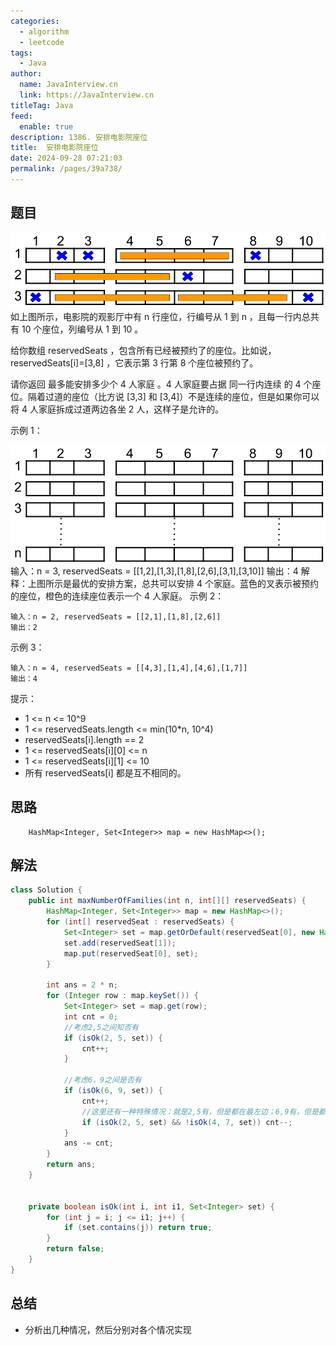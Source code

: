 ```yaml
---
categories: 
  - algorithm
  - leetcode
tags: 
  - Java
author: 
  name: JavaInterview.cn
  link: https://JavaInterview.cn
titleTag: Java
feed: 
  enable: true
description: 1386. 安排电影院座位
title:  安排电影院座位
date: 2024-09-28 07:21:03
permalink: /pages/39a738/
---
```


## 题目

![cinema_seats_3.png](../../../media/pictures/leetcode/cinema_seats_3.png)
如上图所示，电影院的观影厅中有 n 行座位，行编号从 1 到 n ，且每一行内总共有 10 个座位，列编号从 1 到 10 。

给你数组 reservedSeats ，包含所有已经被预约了的座位。比如说，reservedSeats[i]=[3,8] ，它表示第 3 行第 8 个座位被预约了。

请你返回 最多能安排多少个 4 人家庭 。4 人家庭要占据 同一行内连续 的 4 个座位。隔着过道的座位（比方说 [3,3] 和 [3,4]）不是连续的座位，但是如果你可以将 4 人家庭拆成过道两边各坐 2 人，这样子是允许的。



示例 1：


![cinema_seats_1.png](../../../media/pictures/leetcode/cinema_seats_1.png)
    输入：n = 3, reservedSeats = [[1,2],[1,3],[1,8],[2,6],[3,1],[3,10]]
    输出：4
    解释：上图所示是最优的安排方案，总共可以安排 4 个家庭。蓝色的叉表示被预约的座位，橙色的连续座位表示一个 4 人家庭。
示例 2：

    输入：n = 2, reservedSeats = [[2,1],[1,8],[2,6]]
    输出：2
示例 3：

    输入：n = 4, reservedSeats = [[4,3],[1,4],[4,6],[1,7]]
    输出：4


提示：

* 1 <= n <= 10^9
* 1 <= reservedSeats.length <= min(10*n, 10^4)
* reservedSeats[i].length == 2
* 1 <= reservedSeats[i][0] <= n
* 1 <= reservedSeats[i][1] <= 10
* 所有 reservedSeats[i] 都是互不相同的。

## 思路

        HashMap<Integer, Set<Integer>> map = new HashMap<>();

## 解法
```java
class Solution {
    public int maxNumberOfFamilies(int n, int[][] reservedSeats) {
        HashMap<Integer, Set<Integer>> map = new HashMap<>();
        for (int[] reservedSeat : reservedSeats) {
            Set<Integer> set = map.getOrDefault(reservedSeat[0], new HashSet<>());
            set.add(reservedSeat[1]);
            map.put(reservedSeat[0], set);
        }

        int ans = 2 * n;
        for (Integer row : map.keySet()) {
            Set<Integer> set = map.get(row);
            int cnt = 0;
            //考虑2,5之间知否有
            if (isOk(2, 5, set)) {
                cnt++;
            }
            
            //考虑6，9之间是否有
            if (isOk(6, 9, set)) {
                cnt++;
                //这里还有一种特殊情况：就是2,5有，但是都在最左边；6,9有，但是都在最右边，而此时4,7就符合条件，不需要减去
                if (isOk(2, 5, set) && !isOk(4, 7, set)) cnt--;
            }
            ans -= cnt;
        }
        return ans;
    }


    private boolean isOk(int i, int i1, Set<Integer> set) {
        for (int j = i; j <= i1; j++) {
            if (set.contains(j)) return true;
        }
        return false;
    }
}

```

## 总结

- 分析出几种情况，然后分别对各个情况实现 
